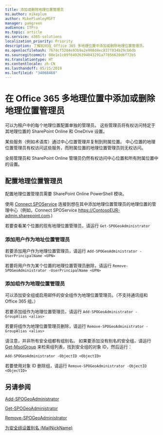 ```yaml
---
title: 添加或删除地理位置管理员
ms.author: mikeplum
author: MikePlumleyMSFT
manager: pamgreen
audience: ITPro
ms.topic: article
ms.service: o365-solutions
localization_priority: Priority
description: 了解如何在 Office 365 多地理位置中添加或删除地理位置管理员。
ms.openlocfilehash: 767dcf5284e93b9a2e908d4ec837f034b29cb6db
ms.sourcegitcommit: 08e1e1c09f64926394043291a77856620d6f72b5
ms.translationtype: HT
ms.contentlocale: zh-CN
ms.lasthandoff: 05/15/2019
ms.locfileid: "34068468"
---
```

# <a name="add-or-remove-a-geo-administrator-in-office-365-multi-geo"></a>在 Office 365 多地理位置中添加或删除地理位置管理员

可以为租户中的每个地理位置配置单独的管理员。 这些管理员将有权访问特定于其地理位置的 SharePoint Online 和 OneDrive 设置。

某些服务（例如术语库）通过中心位置管理并复制到附属位置。 中心位置的地理位置管理员有权访问这些服务，而附属位置的地理位置管理员则无权访问。

全局管理员和 SharePoint Online 管理员仍然有权访问中心位置和所有附属位置中的设置。

## <a name="configuring-geo-administrators"></a>配置地理位置管理员

配置地理位置管理员需要 SharePoint Online PowerShell 模块。

使用 [Connect SPOService](https://docs.microsoft.com/powershell/module/sharepoint-online/Connect-SPOService) 连接到想在其中添加地理位置管理员的地理位置的管理中心（例如，Connect SPOService  https://ContosoEUR-admin.sharepoint.com.)

若要查看某个位置的现有地理位置管理员，请运行 `Get-SPOGeoAdministrator`

### <a name="adding-a-user-as-a-geo-admin"></a>添加用户作为地址位置管理员

若要添加用户作为地理位置管理员，请运行 `Add-SPOGeoAdministrator -UserPrincipalName <UPN>`

若要将用户作为某个位置的地理位置管理员删除，请运行  `Remove-SPOGeoAdministrator -UserPrincipalName <UPN>`

### <a name="adding-a-group-as-a-geo-admin"></a>添加组作为地理位置管理员

可以添加安全组或启用邮件的安全组作为地理位置管理员。（不支持通讯组和 Office 365 组。）

若要添加组作为地理位置管理员，请运行 `Add-SPOGeoAdministrator -GroupAlias <alias>`

若要将组作为地理位置管理员删除，请运行 `Remove-SPOGeoAdministrator -GroupAlias <alias>`

请注意，并非所有安全组都有组别名。 如果要添加没有别名的安全组，请运行 [Get-MsolGroup](https://docs.microsoft.com/zh-CN/powershell/module/msonline/get-msolgroup) 来检索组列表，找到安全组的对象 ID，然后运行：

`Add-SPOGeoAdministrator -ObjectID <ObjectID>`

若要使用对象 ID 删除组，请运行 `Remove-SPOGeoAdministrator -ObjectID <ObjectID>`

## <a name="see-also"></a>另请参阅

[Add-SPOGeoAdministrator](https://docs.microsoft.com/powershell/module/sharepoint-online/add-spogeoadministrator)

[Get-SPOGeoAdministrator](https://docs.microsoft.com/powershell/module/sharepoint-online/get-spogeoadministrator)

[Remove-SPOGeoAdministrator](https://docs.microsoft.com/powershell/module/sharepoint-online/remove-spogeoadministrator)

[为安全组设置别名 (MailNickName)](https://docs.microsoft.com/zh-CN/powershell/module/azuread/set-azureadgroup)
